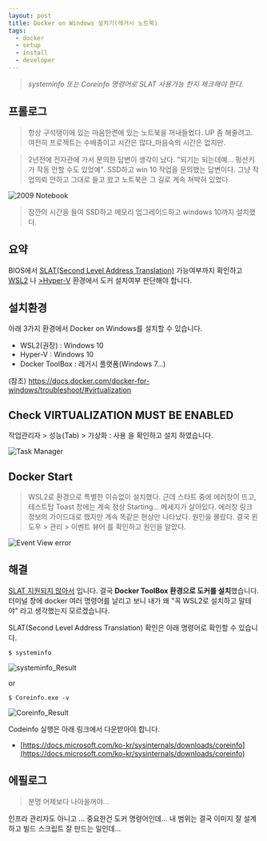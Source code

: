 ```yaml
---
layout: post
title: Docker on Windows 설치기(레거시 노트북)
tags:
  - docker
  - setup
  - install
  - developer
---
```


> *systeminfo 또는 Coreinfo 명령어로 SLAT 사용가능 한지 체크해야 한다.*


## 프롤로그
> 항상 구석탱이에 있는 마음한켠에 있는 노트북을 꺼내들었다. UP 좀 해줄려고. 여전히 프로젝트는 수배중이고 시간은 많다_마음속의 시간은 없지만.

>2년전에 전자관에 가서 문의한 답변이 생각이 났다. "되기는 되는데예... 펑션키가 작동 안할 수도 있었예". SSD하고 win 10 작업을 문의했는 답변이다.
그냥 작업의뢰 안하고 그대로 들고 왔고 노트북은 그 길로 계속 쳐박혀 있었다.


![2009 Notebook](https://github.com/uphoon/uphoon.github.io/releases/download/20210314/img01_notebook.jpg "2009 Notebook")

>잠깐의 시간을 들여 SSD하고 메모리 업그레이드하고 windows 10까지 설치했다.


## 요약
BIOS에서 <u>SLAT(Second Level Address Translation)</u> 가능여부까지 확인하고 <u>WSL2</u> 나 <u>>Hyper-V</u> 환경에서 도커 설치여부 판단해야 합니다.

## 설치환경
아래 3가지 환경에서 Docker on Windows를 설치할 수 있습니다.

* WSL2(권장) : Windows 10
* Hyper-V : Windows 10
* Docker ToolBox : 레거시 플랫폼(Windows 7...)

(참조) https://docs.docker.com/docker-for-windows/troubleshoot/#virtualization

## Check VIRTUALIZATION MUST BE ENABLED

작업관리자 > 성능(Tab) > 가상화 : 사용 을 확인하고 설치 하였습니다.

![Task Manager](https://github.com/uphoon/uphoon.github.io/releases/download/20210314/img02_taskmanager.png "Task Manager")


## Docker Start
> WSL2로 환경으로 특별한 이슈없이 설치했다. 근데 스타트 중에 에러창이 뜨고, 테스트탑 Toast 창에는 계속 정상 Starting... 메세지가 살아있다.
  에러창 링크 정보의 가이드대로 했지만 계속 똑같은 현상만 나타났다. 원인을 몰랐다. 결국 윈도우 > 관리 > 이벤트 뷰어 를 확인하고 원인을 알았다.


![Event View error](https://github.com/uphoon/uphoon.github.io/releases/download/20210314/img03_eventerror.png "Event View error")

## 해결
<u>SLAT 지원되지 않아서</u> 입니다. 결국 **Docker ToolBox 환경으로 도커를 설치**했습니다. 
터미널 창에 docker 여러 명령어를 날리고 보니 내가 왜 "꼭 WSL2로 설치하고 말테야" 라고 생각했는지 모르겠습니다.

SLAT(Second Level Address Translation) 확인은 아래 명령어로 확인할 수 있습니다.

~~~ 
$ systeminfo
~~~
![systeminfo_Result](https://github.com/uphoon/uphoon.github.io/releases/download/20210314/img05_systeminfo.png "systeminfo Result")

or

~~~ 
$ Coreinfo.exe -v
~~~
![Coreinfo_Result](https://github.com/uphoon/uphoon.github.io/releases/download/20210314/img04_coreinfo.png "Coreinfo Result")


Codeinfo 실행은 아래 링크에서 다운받아야 합니다.

* [https://docs.microsoft.com/ko-kr/sysinternals/downloads/coreinfo](https://docs.microsoft.com/ko-kr/sysinternals/downloads/coreinfo)



## 에필로그
> 분명 어제보다 나아을꺼야...

인프라 관리자도 아니고 ... 중요한건 도커 명령어인데... 내 범위는 결국 이미지 잘 설계하고 빌드 스크립트 잘 만드는 일인데...
